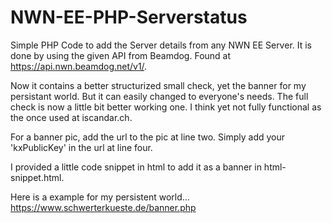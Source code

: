 # NWN-EE-PHP-Serverstatus
Simple PHP Code to add the Server details from any NWN EE Server. It is done by using the given API from Beamdog.
Found at https://api.nwn.beamdog.net/v1/.

Now it contains a better structurized small check, yet the banner for my persistant world. But it can easily changed to everyone's needs.
The full check is now a little bit better working one. I think yet not fully functional as the once used at iscandar.ch.

For a banner pic, add the url to the pic at line two.
Simply add your 'kxPublicKey' in the url at line four.

I provided a little code snippet in html to add it as a banner in html-snippet.html.


Here is a example for my persistent world...
https://www.schwerterkueste.de/banner.php
